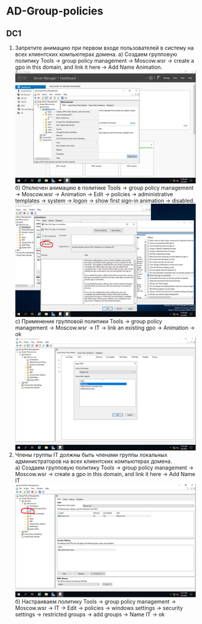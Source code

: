 # AD-Group-policies
## DC1
1) Запретите анимацию при первом входе пользователей в систему на всех клиентских компьютерах домена.
а) Создаем групповую политику Tools → group policy management → Moscow.wsr → create a gpo in this domain, and link it here → Add Name Animation. 
![](https://github.com/iGORnetwork/AD-Group-policies/blob/main/DC1-1.png)
б) Отключен анимацию в политике Tools → group policy management → Moscow.wsr → Animation → Edit → policies → administrative templates → system → logon → show first sign-in animation → disabled.
![](https://github.com/iGORnetwork/AD-Group-policies/blob/main/DC1-2.png)
c) Применение групповой политики Tools → group policy management → Moscow.wsr → IT → link an existing gpo → Animation → ok
![](https://github.com/iGORnetwork/AD-Group-policies/blob/main/DC1-3.png)
2) Члены группы IT должны быть членами группы локальных администраторов на всех клиентских компьютерах домена.             
а) Создаем групповую политику Tools → group policy management → Moscow.wsr → create a gpo in this domain, and link it here → Add Name IT
![](https://github.com/iGORnetwork/AD-Group-policies/blob/main/DC1-4.png)
б) Настраиваем политику Tools → group policy management → Moscow.wsr → IT → Edit → policies → windows settings → security settings → restricted groups → add groups → Name IT → ok

